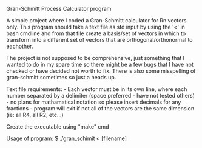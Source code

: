 Gran-Schmitt Process Calculator program

A simple project where I coded a Gran-Schmitt calculator for Rn vectors only. This program should
take a text file as std input by using the '<' in bash cmdline and from that file create a basis/set of
vectors in which to transform into a different set of vectors that are orthogonal/orthonormal to eachother.

The project is not supposed to be comprehensive, just something that I wanted to do in my spare time so there might be a few
bugs that I have not checked or have decided not worth to fix. There is also some misspelling of gran-schmitt sometimes so
just a heads up.

Text file requirements:
	- Each vector must be in its own line, where each number separated by a delimiter (space preferred - have not tested others)
	- no plans for mathamatical notation so please insert decimals for any fractions
	- program will exit if not all of the vectors are the same dimension (ie: all R4, all R2, etc...)

Create the executable using "make" cmd

Usage of program:
$ ./gran_schimit < [filename]
